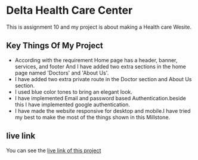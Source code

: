 # Delta Health Care Center
This is assignment 10 and my project is about making a Health care Wesite.
## Key Things Of My Project
- According with the requirement Home page has a header, banner, services, and footer And I have added two extra sections in the home page named 'Doctors' and 'About Us'.
- I have added two extra private route in the Doctor section and About Us section.
- I used blue color tones to bring an elegant look.
- I have implemented Email and password based Authentication.beside this I have implemented google authentication.
- I have made the website responsive for desktop and mobile.I have tried my best to make the most of the things shown in this Millstone.
## live link
You can see the [live link of this project](https://competent-hamilton-0fdf7e.netlify.app/)